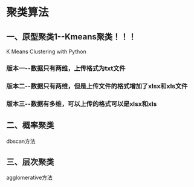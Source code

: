 # 聚类算法

## 一、原型聚类1--Kmeans聚类！！！

K Means Clustering with Python

### 版本一--数据只有两维，上传格式为txt文件

### 版本二--数据只有两维，但是上传文件的格式增加了xlsx和xls文件

### 版本三--数据有多维，可以上传的格式可以是xlsx和xls

## 二、概率聚类

dbscan方法

## 三、层次聚类

agglomerative方法

